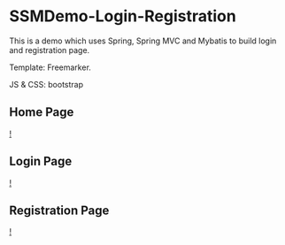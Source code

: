 # SSMDemo-Login-Registration

This is a demo which uses Spring, Spring MVC and Mybatis to build login and registration page.

Template: Freemarker.

JS & CSS: bootstrap

## Home Page
[!](example_page/HOME.png)

## Login Page
[!](example_page/SIGNIN.png)

## Registration Page
[!](example_page/SIGNUP.png)
